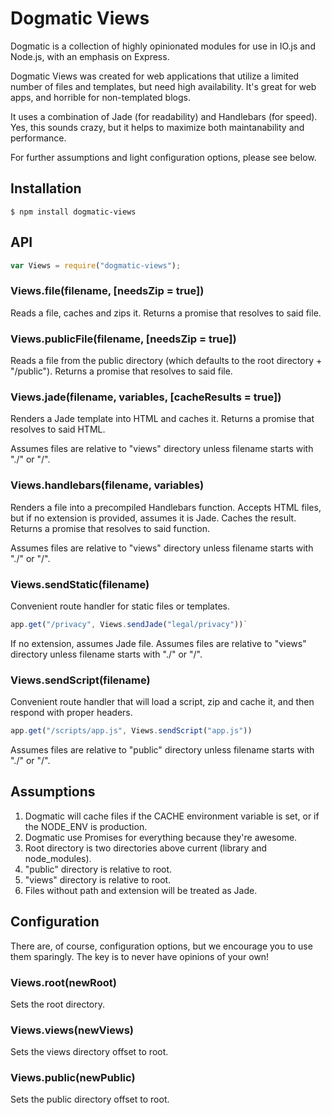 # Dogmatic Views

Dogmatic is a collection of highly opinionated modules for use in IO.js and Node.js, with an emphasis on Express.

Dogmatic Views was created for web applications that utilize a limited number of files and templates, but need high availability. It's great for web apps, and horrible for non-templated blogs.

It uses a combination of Jade (for readability) and Handlebars (for speed). Yes, this sounds crazy, but it helps to maximize both maintanability and performance.

For further assumptions and light configuration options, please see below.




## Installation

```base
$ npm install dogmatic-views
```


## API

```js
var Views = require("dogmatic-views");
```


### Views.file(filename, [needsZip = true])

Reads a file, caches and zips it. Returns a promise that resolves to said file.


### Views.publicFile(filename, [needsZip = true])

Reads a file from the public directory (which defaults to the root directory + "/public"). Returns a promise that resolves to said file.


### Views.jade(filename, variables, [cacheResults = true])

Renders a Jade template into HTML and caches it. Returns a promise that resolves to said HTML.

Assumes files are relative to "views" directory unless filename starts with "./" or "/".


### Views.handlebars(filename, variables)

Renders a file into a precompiled Handlebars function. Accepts HTML files, but if no extension is provided, assumes it is Jade. Caches the result. Returns a promise that resolves to said function.

Assumes files are relative to "views" directory unless filename starts with "./" or "/".


### Views.sendStatic(filename)

Convenient route handler for static files or templates.

```js
app.get("/privacy", Views.sendJade("legal/privacy"))`
```

If no extension, assumes Jade file. Assumes files are relative to "views" directory unless filename starts with "./" or "/".


### Views.sendScript(filename)

Convenient route handler that will load a script, zip and cache it, and then respond with proper headers.

```js
app.get("/scripts/app.js", Views.sendScript("app.js"))
```

Assumes files are relative to "public" directory unless filename starts with "./" or "/".


## Assumptions

1. Dogmatic will cache files if the CACHE environment variable is set, or if the NODE_ENV is production.
2. Dogmatic use Promises for everything because they're awesome.
3. Root directory is two directories above current (library and node_modules).
4. "public" directory is relative to root.
5. "views" directory is relative to root.
6. Files without path and extension will be treated as Jade.


## Configuration

There are, of course, configuration options, but we encourage you to use them sparingly. The key is to never have opinions of your own!


### Views.root(newRoot)

Sets the root directory.


### Views.views(newViews)

Sets the views directory offset to root.


### Views.public(newPublic)

Sets the public directory offset to root.

